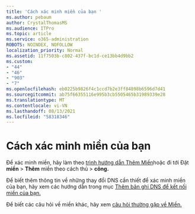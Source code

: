 ```yaml
---
title: 'Cách xác minh miền của bạn '
ms.author: pebaum
author: CrystalThomasMS
ms.audience: ITPro
ms.topic: article
ms.service: o365-administration
ROBOTS: NOINDEX, NOFOLLOW
localization_priority: Normal
ms.assetid: 11f7503b-c802-437f-bc1d-ce13bb4d9bb2
ms.custom:
- "44"
- "46"
- "903"
- "7"
ms.openlocfilehash: eb0225b9826f4c1ccd7b2e3ff84898b6596d7d41
ms.sourcegitcommit: ab75f66355116e995b3cb5505465b31989339e28
ms.translationtype: MT
ms.contentlocale: vi-VN
ms.lasthandoff: 08/13/2021
ms.locfileid: "58318346"
---
```

# <a name="how-to-verify-your-domain"></a>Cách xác minh miền của bạn

Để xác minh miền, hãy làm theo [trình hướng dẫn Thêm Miền](https://admin.microsoft.com/Adminportal#/Domains/Wizard)hoặc đi tới Đặt **miền**  >  **Thêm** miền theo cách thủ  >  **công.**

Để biết thêm thông tin về những thay đổi DNS cần thiết để xác minh miền của bạn, hãy xem các hướng dẫn trong mục [Thêm bản ghi DNS để kết nối miền của bạn.](https://docs.microsoft.com/microsoft-365/admin/get-help-with-domains/create-dns-records-at-any-dns-hosting-provider)

Để biết các câu hỏi về miền khác, hãy xem [câu hỏi thường gặp về Miền.](https://docs.microsoft.com/microsoft-365/admin/setup/domains-faq)

